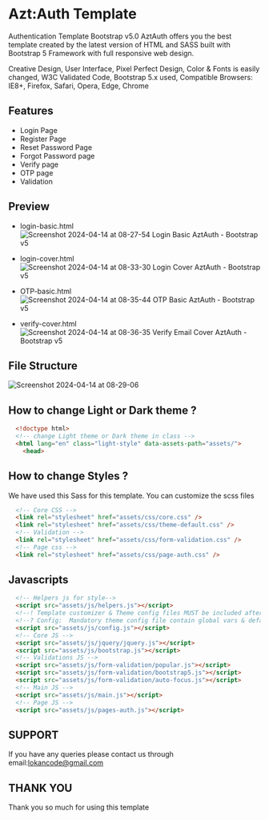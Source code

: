 # Azt:Auth Template

Authentication Template Bootstrap v5.0
AztAuth offers you the best template created by the latest version of  HTML and SASS built with Bootstrap 5 Framework with full responsive web design.

Creative Design, User Interface, Pixel Perfect Design, Color & Fonts is easily changed, W3C Validated Code, Bootstrap 5.x used, Compatible Browsers: IE8+, Firefox, Safari, Opera, Edge, Chrome

## Features

- Login Page
- Register Page
- Reset Password Page
- Forgot Password page
- Verify page
- OTP page
- Validation

## Preview

- login-basic.html
![Screenshot 2024-04-14 at 08-27-54 Login Basic AztAuth - Bootstrap v5](https://github.com/AztDi/AztAuth-htmlTemplate/assets/166958186/2bbc819f-2918-4cea-8eb5-746b25e36b92)

- login-cover.html
![Screenshot 2024-04-14 at 08-33-30 Login Cover AztAuth - Bootstrap v5](https://github.com/AztDi/AztAuth-htmlTemplate/assets/166958186/8cfea1c2-ba11-4a0e-89ce-d5d6d47cb58a)

- OTP-basic.html
![Screenshot 2024-04-14 at 08-35-44 OTP Basic AztAuth - Bootstrap v5](https://github.com/AztDi/AztAuth-htmlTemplate/assets/166958186/39db63d5-39fd-446b-8d9a-81d76092c731)

- verify-cover.html
![Screenshot 2024-04-14 at 08-36-35 Verify Email Cover AztAuth - Bootstrap v5](https://github.com/AztDi/AztAuth-htmlTemplate/assets/166958186/bbdad847-c827-4fff-876f-4f4acc7c2cb5)

## File Structure
![Screenshot 2024-04-14 at 08-29-06](https://github.com/AztDi/AztAuth-htmlTemplate/assets/166958186/2f113662-6dfc-42e5-ab1d-7fc1f7daed97)

## How to change Light or Dark theme ?

  ```html
    <!doctype html>
    <!-- change Light theme or Dark theme in class -->
    <html lang="en" class="light-style" data-assets-path="assets/">
      <head>
```

## How to change Styles ?


We have used this Sass for this template. You can customize the scss files

  ```html
    <!-- Core CSS -->
    <link rel="stylesheet" href="assets/css/core.css" />
    <link rel="stylesheet" href="assets/css/theme-default.css" />
    <!-- Validation -->
    <link rel="stylesheet" href="assets/css/form-validation.css" />
    <!-- Page css -->
    <link rel="stylesheet" href="assets/css/page-auth.css" />
```

## Javascripts

  ```html
    <!-- Helpers js for style-->
    <script src="assets/js/helpers.js"></script>
    <!--! Template customizer & Theme config files MUST be included after core stylesheets and helpers.js in the <head> section -->
    <!--? Config:  Mandatory theme config file contain global vars & default theme options, Set your preferred theme option in this file.  -->
    <script src="assets/js/config.js"></script>
    <!-- Core JS -->
    <script src="assets/js/jquery/jquery.js"></script>
    <script src="assets/js/bootstrap.js"></script>
    <!-- Validations JS -->
    <script src="assets/js/form-validation/popular.js"></script>
    <script src="assets/js/form-validation/bootstrap5.js"></script>
    <script src="assets/js/form-validation/auto-focus.js"></script>
    <!-- Main JS -->
    <script src="assets/js/main.js"></script>
    <!-- Page JS -->
    <script src="assets/js/pages-auth.js"></script>
```

## SUPPORT

If you have any queries please contact us through email:lokancode@gmail.com

## THANK YOU

Thank you so much for using this template

